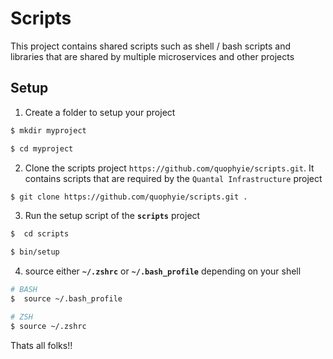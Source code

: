 # Scripts

This project contains shared scripts such as shell / bash scripts and libraries that are shared by multiple
microservices and other projects


## Setup

1. Create a folder to setup your project

```bash
$ mkdir myproject

$ cd myproject

```

2. Clone the scripts project ``https://github.com/quophyie/scripts.git``. It contains scripts
that are required by the ``Quantal Infrastructure`` project

```bash
$ git clone https://github.com/quophyie/scripts.git .
```

3. Run the setup script of the **``scripts``** project

```bash
$  cd scripts

$ bin/setup

```

4. source either  **``~/.zshrc``**  or **``~/.bash_profile``** depending on your shell

```bash
# BASH
$  source ~/.bash_profile

# ZSH
$ source ~/.zshrc

```

Thats all folks!!